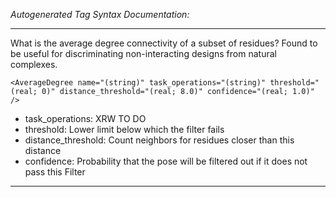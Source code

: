 _Autogenerated Tag Syntax Documentation:_

---
What is the average degree connectivity of a subset of residues? Found to be useful for discriminating non-interacting designs from natural complexes.

```
<AverageDegree name="(string)" task_operations="(string)" threshold="(real; 0)" distance_threshold="(real; 8.0)" confidence="(real; 1.0)" />
```

-   task_operations: XRW TO DO
-   threshold: Lower limit below which the filter fails
-   distance_threshold: Count neighbors for residues closer than this distance
-   confidence: Probability that the pose will be filtered out if it does not pass this Filter

---
